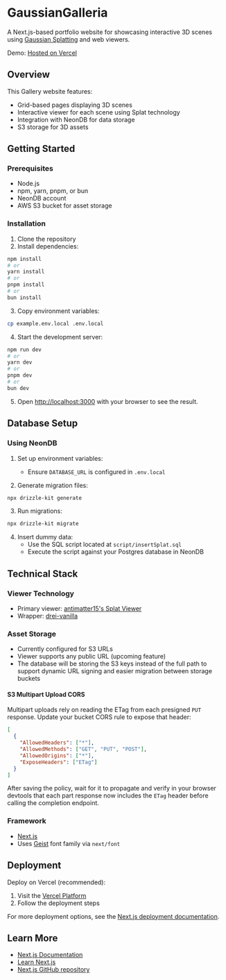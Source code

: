 # GaussianGalleria

A Next.js-based portfolio website for showcasing interactive 3D scenes using [Gaussian Splatting](https://repo-sam.inria.fr/fungraph/3d-gaussian-splatting/) and web viewers.

Demo: [Hosted on Vercel](https://3-d-portfolio-tau-three.vercel.app)

## Overview

This Gallery website features:
- Grid-based pages displaying 3D scenes
- Interactive viewer for each scene using Splat technology
- Integration with NeonDB for data storage
- S3 storage for 3D assets

## Getting Started

### Prerequisites
- Node.js
- npm, yarn, pnpm, or bun
- NeonDB account
- AWS S3 bucket for asset storage

### Installation

1. Clone the repository
2. Install dependencies:
```bash
npm install
# or
yarn install
# or
pnpm install
# or
bun install
```

3. Copy environment variables:
```bash
cp example.env.local .env.local
```

4. Start the development server:
```bash
npm run dev
# or
yarn dev
# or
pnpm dev
# or
bun dev
```

5. Open [http://localhost:3000](http://localhost:3000) with your browser to see the result.

## Database Setup

### Using NeonDB

1. Set up environment variables:
   - Ensure `DATABASE_URL` is configured in `.env.local`

2. Generate migration files:
```bash
npx drizzle-kit generate
```

3. Run migrations:
```bash
npx drizzle-kit migrate
```

4. Insert dummy data:
   - Use the SQL script located at `script/insertSplat.sql`
   - Execute the script against your Postgres database in NeonDB

## Technical Stack

### Viewer Technology
- Primary viewer: [antimatter15's Splat Viewer](https://antimatter15.com/splat/)
- Wrapper: [drei-vanilla](https://github.com/pmndrs/drei-vanilla)

### Asset Storage
- Currently configured for S3 URLs
- Viewer supports any public URL (upcoming feature)
- The database will be storing the S3 keys instead of the full path to support dynamic URL signing and easier migration between storage buckets

#### S3 Multipart Upload CORS
Multipart uploads rely on reading the ETag from each presigned `PUT` response. Update your bucket CORS rule to expose that header:

```json
[
  {
    "AllowedHeaders": ["*"],
    "AllowedMethods": ["GET", "PUT", "POST"],
    "AllowedOrigins": ["*"],
    "ExposeHeaders": ["ETag"]
  }
]
```

After saving the policy, wait for it to propagate and verify in your browser devtools that each part response now includes the `ETag` header before calling the completion endpoint.

### Framework
- [Next.js](https://nextjs.org)
- Uses [Geist](https://vercel.com/font) font family via `next/font`

## Deployment

Deploy on Vercel (recommended):
1. Visit the [Vercel Platform](https://vercel.com/new?utm_medium=default-template&filter=next.js&utm_source=create-next-app&utm_campaign=create-next-app-readme)
2. Follow the deployment steps

For more deployment options, see the [Next.js deployment documentation](https://nextjs.org/docs/app/building-your-application/deploying).

## Learn More

- [Next.js Documentation](https://nextjs.org/docs)
- [Learn Next.js](https://nextjs.org/learn)
- [Next.js GitHub repository](https://github.com/vercel/next.js)
